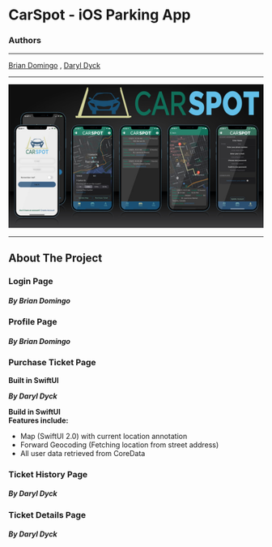 # CarSpot - iOS Parking App

### Authors
___
[Brian Domingo](https://github.com/BrianJayD) ,  [Daryl Dyck](https://github.com/daryldyck/)

___
![Screenshots](images/Screenshots.jpg)
___
## About The Project


### Login Page
##### By Brian Domingo


### Profile Page
##### By Brian Domingo


### Purchase Ticket Page
**Built in SwiftUI**

**_By Daryl Dyck_**

**Build in SwiftUI**\
**Features include:**

- Map (SwiftUI 2.0) with current location annotation
- Forward Geocoding (Fetching location from street address)
- All user data retrieved from CoreData


### Ticket History Page
##### By Daryl Dyck


### Ticket Details Page
##### By Daryl Dyck

